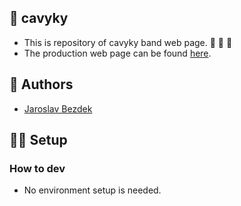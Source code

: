 ## :rocket: cavyky

- This is repository of cavyky band web page. 🎤 🎸 🥁
- The production web page can be found [here](https://www.cavyky.cz).

## :pencil: Authors

- [Jaroslav Bezdek](https://www.github.com/jardabezdek)

## :construction_worker_man: Setup

### How to dev

- No environment setup is needed.
